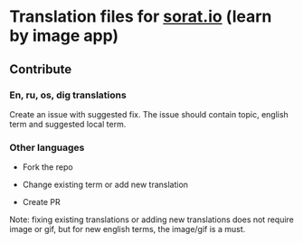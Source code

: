 # Translation files for [sorat.io](http://sorat.io) (learn by image app)

## Contribute

### En, ru, os, dig translations
Create an issue with suggested fix. The issue should contain topic, english term and suggested local term.

### Other languages

- Fork the repo

- Change existing term or add new translation

- Create PR

Note: fixing existing translations or adding new translations does not require image or gif, but for new english terms, the image/gif is a must.
